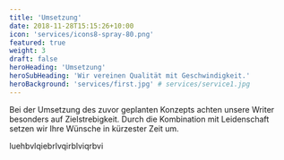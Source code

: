 ```yaml
---
title: 'Umsetzung'
date: 2018-11-28T15:15:26+10:00
icon: 'services/icons8-spray-80.png'
featured: true
weight: 3
draft: false
heroHeading: 'Umsetzung'
heroSubHeading: 'Wir vereinen Qualität mit Geschwindigkeit.'
heroBackground: 'services/first.jpg' # services/service1.jpg
---
```


Bei der Umsetzung des zuvor geplanten Konzepts achten unsere Writer besonders auf Zielstrebigkeit. Durch die Kombination mit Leidenschaft setzen wir Ihre Wünsche in kürzester Zeit um.


luehbvlqiebrlvqirblviqrbvi


